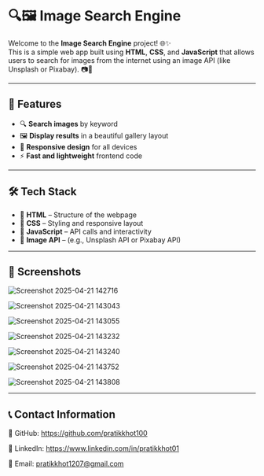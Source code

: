 # 🔍🖼️ Image Search Engine

Welcome to the **Image Search Engine** project! 🌐✨  
This is a simple web app built using **HTML**, **CSS**, and **JavaScript** that allows users to search for images from the internet using an image API (like Unsplash or Pixabay). 📷🔎

---

## 🚀 Features

- 🔍 **Search images** by keyword  
- 🖼️ **Display results** in a beautiful gallery layout  
- 🎨 **Responsive design** for all devices  
- ⚡ **Fast and lightweight** frontend code

---

## 🛠️ Tech Stack

- 🧱 **HTML** – Structure of the webpage  
- 🎨 **CSS** – Styling and responsive layout  
- 🧠 **JavaScript** – API calls and interactivity  
- 🔌 **Image API** – (e.g., Unsplash API or Pixabay API)

---

## 📸 Screenshots

 ![Screenshot 2025-04-21 142716](https://github.com/user-attachments/assets/1f093fcf-bd65-4a78-81af-b922b5305a88)

 ![Screenshot 2025-04-21 143043](https://github.com/user-attachments/assets/a780795c-87bd-494d-b188-7deaaafd5ef6)

 ![Screenshot 2025-04-21 143055](https://github.com/user-attachments/assets/d41a69c0-dcae-4921-a48b-20eea1adecb6)

 ![Screenshot 2025-04-21 143232](https://github.com/user-attachments/assets/a8835a93-c0ea-4199-a166-094cf15e1a77)

 ![Screenshot 2025-04-21 143240](https://github.com/user-attachments/assets/50c15237-cf05-48be-93ff-e477a602ee5f)

 ![Screenshot 2025-04-21 143752](https://github.com/user-attachments/assets/cd756679-89ad-41ce-a4dd-be5ca24b192d)

 ![Screenshot 2025-04-21 143808](https://github.com/user-attachments/assets/5b2067cf-ec41-494b-956a-3e82c382b069)

---

## 📞 Contact Information

  🐙 GitHub: https://github.com/pratikkhot100

  💼 LinkedIn: https://www.linkedin.com/in/pratikkhot01

  📧 Email: pratikkhot1207@gmail.com
  
